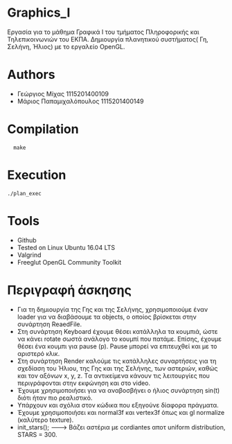 # Graphics_I
Εργασία για το μάθημα Γραφικά Ι του τμήματος Πληροφορικής και Τηλεπικοινωνιών του ΕΚΠΑ. 
Δημιουργία πλανητικού συστήματος( Γη, Σελήνη, Ήλιος) με το εργαλείο OpenGL.
# Authors
- Γεώργιος Μίχας 1115201400109
- Μάριος Παπαμιχαλόπουλος 1115201400149

# Compilation
```
  make
```
# Execution

```
./plan_exec 
```

# Tools
- Github
- Tested on Linux Ubuntu 16.04 LTS
- Valgrind
- Freeglut OpenGL Community Toolkit

# Περιγραφή άσκησης

- Για τη δημιουργία της Γης και της Σελήνης, χρησιμοποιούμε έναν loader για να διαβάσουμε τα objects, ο οποίος βρίσκεται στην συνάρτηση ReaedFile.
- Στη συνάρτηση Keyboard έχουμε θέσει κατάλληλα τα κουμπιά, ώστε να κάνει rotate σωστά ανάλογο το κουμπί που πατάμε. Επίσης, έχουμε θέσει ένα κουμπι για pause (p). Pause μπορεί να επιτευχθεί και με το αριστερό κλικ.
- Στη συνάρτηση Render καλούμε τις κατάλληλες συναρτήσεις για τη σχεδίαση του Ήλιου, της Γης και της Σελήνης, των αστεριών, καθώς και τον αξόνων x, y, z. Tα αντικείμενα κάνουν τις λειτουργίες που περιγράφονται στην εκφώνηση και στο video. 
- Έχουμε χρησιμοποιήσει για να αναβοσβήνει ο ήλιος συνάρτηση sin(t) διότι ήταν πιο ρεαλιστικό.
- Υπάρχουν και σχόλια στον κώδικα που εξηγούνε δίαφορα πράγματα.
- Έχουμε χρησιμοποιήσει και normal3f και vertex3f όπως και gl normalize (καλύτερο texture).
- init_stars();  ---> Βάζει αστέρια με cordiantes αποτ uniform distribution, STARS = 300.

